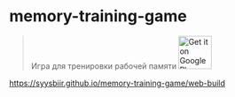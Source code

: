 # memory-training-game
> Игра для тренировки рабочей памяти
<a href="https://play.google.com/store/apps/details?id=com.gitsiamcat.training"><img alt="Get it on Google Play" src="https://play.google.com/intl/en_us/badges/images/generic/en-play-badge.png" height=60px /></a>

https://syysbiir.github.io/memory-training-game/web-build
